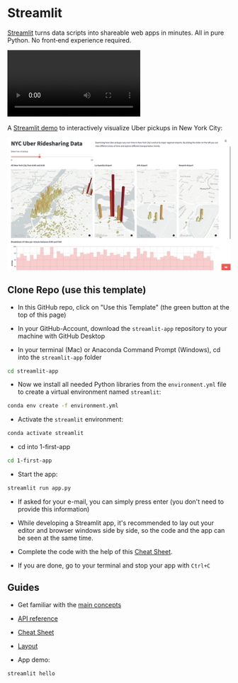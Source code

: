 # Streamlit 

[Streamlit](https://streamlit.io) turns data scripts into shareable web apps in minutes. All in pure Python. No front‑end experience required.

![](https://s3-us-west-2.amazonaws.com/assets.streamlit.io/videos/hero-video.mp4)

A [Streamlit demo](https://streamlit.io/gallery) to interactively visualize Uber pickups in New York City:

![](img/uber.png)


## Clone Repo (use this template)

- In this GitHub repo, click on "Use this Template" (the green button at the top of this page)

- In your GitHub-Account, download the `streamlit-app` repository to your machine with GitHub Desktop

- In your terminal (Mac) or Anaconda Command Prompt (Windows), cd into the `streamlit-app` folder

```bash
cd streamlit-app
```

- Now we install all needed Python libraries from the `environment.yml` file to create a virtual environment named `streamlit`:

```bash
conda env create -f environment.yml
```

- Activate the `streamlit` environment:

```bash
conda activate streamlit
```

- cd into 1-first-app

```bash
cd 1-first-app
```

- Start the app:

```bash
streamlit run app.py
```

- If asked for your e-mail, you can simply press enter (you don't need to provide this information)

- While developing a Streamlit app, it's recommended to lay out your editor and browser windows side by side, so the code and the app can be seen at the same time. 

- Complete the code with the help of this [Cheat Sheet](https://docs.streamlit.io/library/cheatsheet).

- If you are done, go to your terminal and stop your app with `Ctrl+C`


## Guides

- Get familiar with the [main concepts](https://docs.streamlit.io/library/get-started/main-concepts)
 
- [API reference](https://docs.streamlit.io/library/api-reference)

- [Cheat Sheet](https://docs.streamlit.io/library/cheatsheet)

- [Layout](https://blog.streamlit.io/designing-streamlit-apps-for-the-user-part-ii/?utm_medium=email&_hsmi=200036447&_hsenc=p2ANqtz-_qSKsHsARDBJ3IdOcp5kzxhvmFIn4KBaC9-mLf2Gbu0PpToQUqZpdDlv7AWxrx0fiObeilulYthAZqC7QIdHBLTphUBg&utm_content=200036447&utm_source=hs_automation)

- App demo:

```bash
streamlit hello
```
